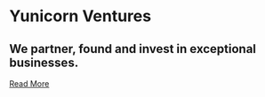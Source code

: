 # Yunicorn Ventures
## We partner, found and invest in exceptional businesses.

[Read More](https://yunicorn.vc/)
